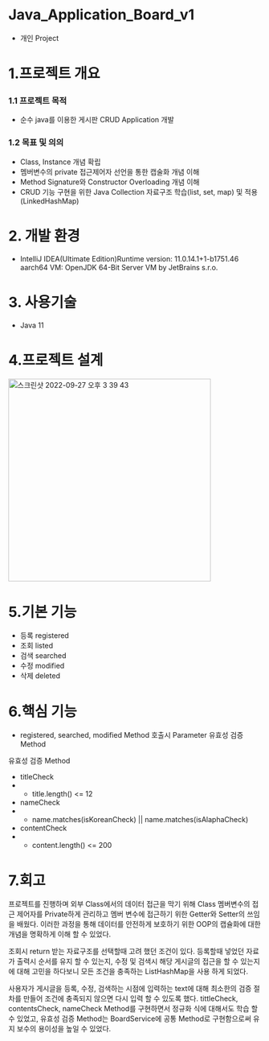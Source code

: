 # Java_Application_Board_v1
- 개인 Project
# 1.프로젝트 개요
### 1.1 프로젝트 목적
- 순수 java를 이용한 게시판 CRUD Application 개발
### 1.2 목표 및 의의
- Class, Instance 개념 확립
- 멤버변수의 private 접근제어자 선언을 통한 캡술화 개념 이해 
- Method Signature와 Constructor Overloading 개념 이해 
- CRUD 기능 구현을 위한 Java Collection 자료구조 학습(list, set, map) 및 적용(LinkedHashMap)
# 2. 개발 환경
- IntelliJ IDEA(Ultimate Edition)Runtime version: 11.0.14.1+1-b1751.46 aarch64 VM: OpenJDK 64-Bit Server VM by JetBrains s.r.o.
# 3. 사용기술
- Java 11
# 4.프로젝트 설계
<img width="403" alt="스크린샷 2022-09-27 오후 3 39 43" src="https://user-images.githubusercontent.com/103010985/192451771-ee61c01a-f4da-40af-a7fb-13ccd96aa6f9.png">

# 5.기본 기능
- 등록 registered 
- 조회 listed
- 검색 searched
- 수정 modified
- 삭제 deleted



# 6.핵심 기능
- registered, searched, modified Method 호출시 Parameter 유효성 검증 Method

유효성 검증 Method
- titleCheck
- - title.length() <= 12
- nameCheck
- - name.matches(isKoreanCheck) || name.matches(isAlaphaCheck)
- contentCheck
- - content.length() <= 200
# 7.회고
프로젝트를 진행하며 외부 Class에서의 데이터 접근을 막기 위해 Class 멤버변수의 접근 제어자를 Private하게 관리하고 멤버 변수에 접근하기 위한 Getter와 Setter의 쓰임을 배웠다.
이러한 과정을 통해 데이터를 안전하게 보호하기 위한 OOP의 캡슐화에 대한 개념을 명확하게 이해 할 수 있었다.


조회시 return 받는 자료구조를 선택할때 고려 했던 조건이 있다. 등록할때 넣었던 자료가 출력시 순서를 유지 할 수 있는지, 수정 및 검색시 해당 게시글의 접근을 할 수 있는지에 대해 고민을 하다보니 모든 조건을 충족하는 ListHashMap을 사용 하게 되었다.



사용자가 게시글을 등록, 수정, 검색하는 시점에 입력하는 text에 대해 최소한의 검증 절차를 만들어 조건에 충족되지 않으면 다시 입력 할 수 있도록 했다. tittleCheck, contentsCheck, nameCheck Method를 구현하면서 정규화 식에 대해서도 학습 할 수 있었고, 유효성 검증 Method는 BoardService에 공통 Method로 구현함으로써 유지 보수의 용이성을 높일 수 있었다.

